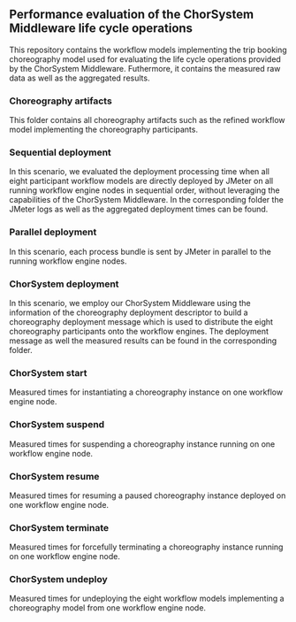 ## Performance evaluation of the ChorSystem Middleware life cycle operations

This repository contains the workflow models implementing the trip booking choreography model used for evaluating the life cycle operations provided by the ChorSystem Middleware. Futhermore, it contains the measured raw data as well as the aggregated results.

### Choreography artifacts
This folder contains all choreography artifacts such as the refined workflow model implementing the choreography participants.

### Sequential deployment
In this scenario, we evaluated the deployment processing time when all eight participant workflow models are directly deployed by JMeter on all running workflow engine nodes in sequential order, without leveraging the capabilities of the ChorSystem Middleware. In the corresponding folder the JMeter logs as well as the aggregated deployment times can be found.
		
		
### Parallel deployment
In this scenario, each process bundle is sent by JMeter in parallel to the running workflow engine nodes.

### ChorSystem deployment
In this scenario, we employ our ChorSystem Middleware using the information of the choreography deployment descriptor to build a choreography deployment message which is used to distribute the eight choreography participants onto the workflow engines. The deployment message as well the measured results can be found in the corresponding folder.

### ChorSystem start
Measured times for instantiating a choreography instance on one workflow engine node.

### ChorSystem suspend
Measured times for suspending a choreography instance running on one workflow engine node.

### ChorSystem resume
Measured times for resuming a paused choreography instance deployed on one workflow engine node.

### ChorSystem terminate
Measured times for forcefully terminating a choreography instance running on one workflow engine node.

### ChorSystem undeploy
Measured times for undeploying the eight workflow models implementing a choreography model from one workflow engine node.
